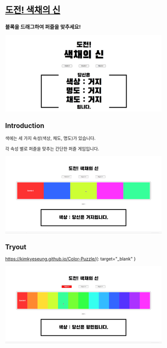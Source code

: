 # [도전! 색채의 신](https://kimkyeseung.github.io/Color-Puzzle/)
### 블록을 드래그하여 퍼즐을 맞추세요!

![color puzzle](./main.png)


## Introduction
색에는 세 가지 속성(색상, 채도, 명도)가 있습니다.

각 속성 별로 퍼즐을 맞추는 간단한 퍼즐 게임입니다.

![snapshot](./snapshot01.gif)

## Tryout
<https://kimkyeseung.github.io/Color-Puzzle/>{: target="_blank" }

![snapshot](./snapshot02.gif)